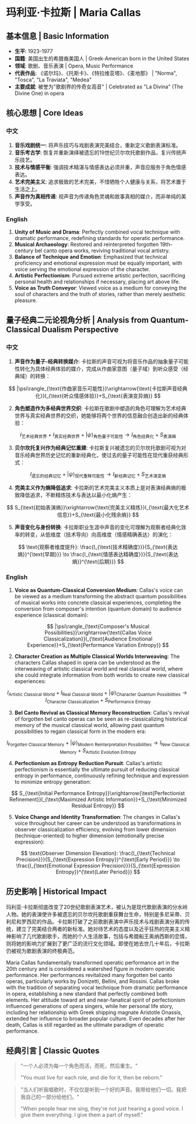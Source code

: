 # 玛利亚·卡拉斯 | Maria Callas

## 基本信息 | Basic Information
- **生平**: 1923-1977
- **国籍**: 美国出生的希腊裔美国人 | Greek-American born in the United States
- **领域**: 歌剧、音乐表演 | Opera, Music Performance
- **代表作品**: 《诺尔玛》、《托斯卡》、《特拉维亚塔》、《麦地那》 | "Norma", "Tosca", "La Traviata", "Medea"
- **主要成就**: 被誉为"歌剧界的传奇女高音" | Celebrated as "La Divina" (The Divine One) in opera

## 核心思想 | Core Ideas

### 中文
1. **音乐戏剧统一**: 将声乐技巧与戏剧表演完美结合，重新定义歌剧表演标准。
2. **音乐考古学**: 恢复并重新演绎被遗忘的19世纪贝尔坎托歌剧作品，复兴传统声乐技艺。
3. **技术与情感平衡**: 强调技术精湛与情感表达必须并重，声音应服务于角色情感表达。
4. **艺术完美主义**: 追求极致的艺术完美，不惜牺牲个人健康与关系，将艺术置于生活之上。
5. **声音作为真相传递**: 视声音为传递角色灵魂和故事真相的媒介，而非单纯的美学享受。

### English
1. **Unity of Music and Drama**: Perfectly combined vocal technique with dramatic performance, redefining standards for operatic performance.
2. **Musical Archaeology**: Restored and reinterpreted forgotten 19th-century bel canto opera works, reviving traditional vocal artistry.
3. **Balance of Technique and Emotion**: Emphasized that technical proficiency and emotional expression must be equally important, with voice serving the emotional expression of the character.
4. **Artistic Perfectionism**: Pursued extreme artistic perfection, sacrificing personal health and relationships if necessary, placing art above life.
5. **Voice as Truth Conveyor**: Viewed voice as a medium for conveying the soul of characters and the truth of stories, rather than merely aesthetic pleasure.

## 量子经典二元论视角分析 | Analysis from Quantum-Classical Dualism Perspective

### 中文
1. **声音作为量子-经典转换媒介**: 卡拉斯的声音可视为将音乐作品的抽象量子可能性转化为具体经典体验的媒介，完成从作曲家意图（量子域）到听众感受（经典域）的转换：

$$
|\psi\rangle_{\text{作曲家音乐可能性}}\xrightarrow{\text{卡拉斯声音经典化}}I_{\text{听众情感体验}}+S_{\text{表演变异熵}}
$$

2. **角色塑造作为多经典世界交织**: 卡拉斯在歌剧中塑造的角色可理解为艺术经典世界与真实经典世界的交织，她能够将两个世界的信息融合创造出新的经典体验：

$$
I_{\text{艺术经典世界}}+I_{\text{真实经典世界}}+|\psi\rangle_{\text{角色量子可能性}}\rightarrow I_{\text{角色经典化}}+S_{\text{表演熵}}
$$

3. **贝尔坎托复兴作为经典记忆重建**: 卡拉斯复兴被遗忘的贝尔坎托歌剧可视为对音乐经典世界历史记忆的重新经典化，使过去的量子可能性在现代重获经典形式：

$$
I_{\text{遗忘的经典记忆}}+|\psi\rangle_{\text{现代重释可能性}}\rightarrow I_{\text{新经典记忆}}+S_{\text{艺术演变熵}}
$$

4. **完美主义作为熵降低追求**: 卡拉斯的艺术完美主义本质上是对表演经典熵的极致降低追求，不断精炼技术与表达以最小化熵产生：

$$
S_{\text{初始表演熵}}\xrightarrow{\text{完美主义精炼}}I_{\text{最大化艺术信息}}+S_{\text{最小化残余熵}}
$$

5. **声音变化与身份转换**: 卡拉斯职业生涯中声音的变化可理解为观察者经典化效率的转变，从低维度（技术导向）向高维度（情感精确表达）的演化：

$$
\text{观察者维度提升}: \frac{I_{\text{技术精确度}}}{S_{\text{表达熵}}^{\text{早期}}} \to \frac{I_{\text{情感表达精确度}}}{S_{\text{表达熵}}^{\text{后期}}}
$$

### English
1. **Voice as Quantum-Classical Conversion Medium**: Callas's voice can be viewed as a medium transforming the abstract quantum possibilities of musical works into concrete classical experiences, completing the conversion from composer's intention (quantum domain) to audience experience (classical domain):

$$
|\psi\rangle_{\text{Composer's Musical Possibilities}}\xrightarrow{\text{Callas Voice Classicalization}}I_{\text{Audience Emotional Experience}}+S_{\text{Performance Variation Entropy}}
$$

2. **Character Creation as Multiple Classical Worlds Interweaving**: The characters Callas shaped in opera can be understood as the interweaving of artistic classical world and real classical world, where she could integrate information from both worlds to create new classical experiences:

$$
I_{\text{Artistic Classical World}}+I_{\text{Real Classical World}}+|\psi\rangle_{\text{Character Quantum Possibilities}}\rightarrow I_{\text{Character Classicalization}}+S_{\text{Performance Entropy}}
$$

3. **Bel Canto Revival as Classical Memory Reconstruction**: Callas's revival of forgotten bel canto operas can be seen as re-classicalizing historical memory of the musical classical world, allowing past quantum possibilities to regain classical form in the modern era:

$$
I_{\text{Forgotten Classical Memory}}+|\psi\rangle_{\text{Modern Reinterpretation Possibilities}}\rightarrow I_{\text{New Classical Memory}}+S_{\text{Artistic Evolution Entropy}}
$$

4. **Perfectionism as Entropy Reduction Pursuit**: Callas's artistic perfectionism is essentially the ultimate pursuit of reducing classical entropy in performance, continuously refining technique and expression to minimize entropy generation:

$$
S_{\text{Initial Performance Entropy}}\xrightarrow{\text{Perfectionist Refinement}}I_{\text{Maximized Artistic Information}}+S_{\text{Minimized Residual Entropy}}
$$

5. **Voice Change and Identity Transformation**: The changes in Callas's voice throughout her career can be understood as transformations in observer classicalization efficiency, evolving from lower dimension (technique-oriented) to higher dimension (emotionally precise expression):

$$
\text{Observer Dimension Elevation}: \frac{I_{\text{Technical Precision}}}{S_{\text{Expression Entropy}}^{\text{Early Period}}} \to \frac{I_{\text{Emotional Expression Precision}}}{S_{\text{Expression Entropy}}^{\text{Later Period}}}
$$

## 历史影响 | Historical Impact
玛利亚·卡拉斯彻底改变了20世纪歌剧表演艺术，被认为是现代歌剧表演的分水岭人物。她的表演使许多被遗忘的贝尔坎托歌剧重获舞台生命，特别是多尼采蒂、贝利尼和罗西尼的作品。卡拉斯打破了之前歌剧表演中声乐技术与戏剧表演分离的传统，建立了完美结合两者的新标准。她对待艺术的态度以及近乎狂热的完美主义精神影响了几代歌剧歌手，而她的个人生活故事，包括与希腊船王奥纳西斯的恋情，则将她的影响力扩展到了更广泛的流行文化领域。即使在她去世几十年后，卡拉斯仍被视为歌剧表演的终极典范。

Maria Callas fundamentally transformed operatic performance art in the 20th century and is considered a watershed figure in modern operatic performance. Her performances revitalized many forgotten bel canto operas, particularly works by Donizetti, Bellini, and Rossini. Callas broke with the tradition of separating vocal technique from dramatic performance in opera, establishing a new standard that perfectly combined both elements. Her attitude toward art and near-fanatical spirit of perfectionism influenced generations of opera singers, while her personal life story, including her relationship with Greek shipping magnate Aristotle Onassis, extended her influence to broader popular culture. Even decades after her death, Callas is still regarded as the ultimate paradigm of operatic performance.

## 经典引言 | Classic Quotes
> "一个人必须为每一个角色而活，而死，然后重生。"
> 
> "You must live for each role, and die for it, then be reborn."

> "当人们听我唱歌时，不仅仅是听到一个好的声音。我带给他们一切。我把我自己的一部分给他们。"
> 
> "When people hear me sing, they're not just hearing a good voice. I give them everything. I give them a part of myself." 